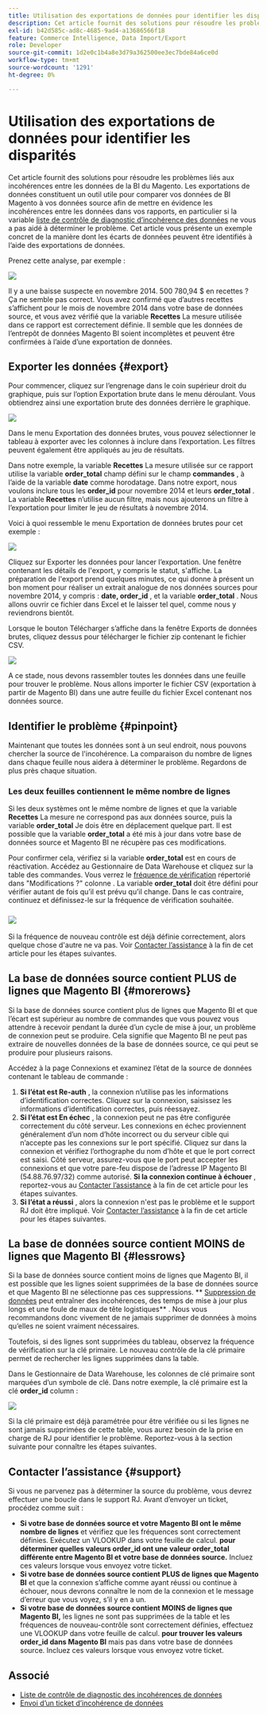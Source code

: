 ```yaml
---
title: Utilisation des exportations de données pour identifier les disparités
description: Cet article fournit des solutions pour résoudre les problèmes liés aux incohérences entre les données de la BI du Magento. Les exportations de données constituent un outil utile pour comparer vos données de BI Magento à vos données source afin de mettre en évidence les incohérences de données dans vos rapports, en particulier si la [liste de contrôle de diagnostic de l’incohérence de données](/help/troubleshooting/miscellaneous/diagnosing-a-data-discrepancy.md) ne vous a pas aidé à identifier le problème. Cet article vous présente un exemple concret de la manière dont les écarts de données peuvent être identifiés à l’aide des exportations de données.
exl-id: b42d585c-ad8c-4685-9ad4-a13686566f18
feature: Commerce Intelligence, Data Import/Export
role: Developer
source-git-commit: 1d2e0c1b4a8e3d79a362500ee3ec7bde84a6ce0d
workflow-type: tm+mt
source-wordcount: '1291'
ht-degree: 0%

---
```


# Utilisation des exportations de données pour identifier les disparités

Cet article fournit des solutions pour résoudre les problèmes liés aux incohérences entre les données de la BI du Magento. Les exportations de données constituent un outil utile pour comparer vos données de BI Magento à vos données source afin de mettre en évidence les incohérences entre les données dans vos rapports, en particulier si la variable [liste de contrôle de diagnostic d’incohérence des données](/help/troubleshooting/miscellaneous/diagnosing-a-data-discrepancy.md) ne vous a pas aidé à déterminer le problème. Cet article vous présente un exemple concret de la manière dont les écarts de données peuvent être identifiés à l’aide des exportations de données.

Prenez cette analyse, par exemple :

![](assets/Exports_Discrepancies_1.png)

Il y a une baisse suspecte en novembre 2014. 500 780,94 $ en recettes ? Ça ne semble pas correct. Vous avez confirmé que d’autres recettes s’affichent pour le mois de novembre 2014 dans votre base de données source, et vous avez vérifié que la variable **Recettes** La mesure utilisée dans ce rapport est correctement définie. Il semble que les données de l’entrepôt de données Magento BI soient incomplètes et peuvent être confirmées à l’aide d’une exportation de données.

## Exporter les données {#export}

Pour commencer, cliquez sur l’engrenage dans le coin supérieur droit du graphique, puis sur l’option Exportation brute dans le menu déroulant. Vous obtiendrez ainsi une exportation brute des données derrière le graphique.

![](assets/Export_Discrepancies_5.gif)

Dans le menu Exportation des données brutes, vous pouvez sélectionner le tableau à exporter avec les colonnes à inclure dans l’exportation. Les filtres peuvent également être appliqués au jeu de résultats.

Dans notre exemple, la variable **Recettes** La mesure utilisée sur ce rapport utilise la variable **order\_total** champ défini sur le champ **commandes** , à l’aide de la variable **date** comme horodatage. Dans notre export, nous voulons inclure tous les **order\_id** pour novembre 2014 et leurs **order\_total** . La variable **Recettes** n’utilise aucun filtre, mais nous ajouterons un filtre à l’exportation pour limiter le jeu de résultats à novembre 2014.

Voici à quoi ressemble le menu Exportation de données brutes pour cet exemple :

![](assets/Exports_Discrepancies_2.png)

Cliquez sur Exporter les données pour lancer l’exportation. Une fenêtre contenant les détails de l&#39;export, y compris le statut, s&#39;affiche. La préparation de l&#39;export prend quelques minutes, ce qui donne à présent un bon moment pour réaliser un extrait analogue de nos données sources pour novembre 2014, y compris : **date, order\_id** , et la variable **order\_total** . Nous allons ouvrir ce fichier dans Excel et le laisser tel quel, comme nous y reviendrons bientôt.

Lorsque le bouton Télécharger s’affiche dans la fenêtre Exports de données brutes, cliquez dessus pour télécharger le fichier zip contenant le fichier CSV.

![](assets/Export_Discrepancies_6.png)

A ce stade, nous devons rassembler toutes les données dans une feuille pour trouver le problème. Nous allons importer le fichier CSV (exportation à partir de Magento BI) dans une autre feuille du fichier Excel contenant nos données source.

## Identifier le problème {#pinpoint}

Maintenant que toutes les données sont à un seul endroit, nous pouvons chercher la source de l&#39;incohérence. La comparaison du nombre de lignes dans chaque feuille nous aidera à déterminer le problème. Regardons de plus près chaque situation.

### Les deux feuilles contiennent le même nombre de lignes

Si les deux systèmes ont le même nombre de lignes et que la variable **Recettes** La mesure ne correspond pas aux données source, puis la variable **order\_total** Je dois être en déplacement quelque part. Il est possible que la variable **order\_total** a été mis à jour dans votre base de données source et Magento BI ne récupère pas ces modifications.

Pour confirmer cela, vérifiez si la variable **order\_total** est en cours de réactivation. Accédez au Gestionnaire de Data Warehouse et cliquez sur la table des commandes. Vous verrez le [fréquence de vérification](https://experienceleague.adobe.com/docs/commerce-business-intelligence/mbi/analyze/warehouse-manager/cfg-data-rechecks.html) répertorié dans &quot;Modifications ?&quot; colonne . La variable **order\_total** doit être défini pour vérifier autant de fois qu’il est prévu qu’il change. Dans le cas contraire, continuez et définissez-le sur la fréquence de vérification souhaitée.

### ![](assets/Export_Discrepancies_4.gif)

Si la fréquence de nouveau contrôle est déjà définie correctement, alors quelque chose d&#39;autre ne va pas. Voir [Contacter l’assistance](#support) à la fin de cet article pour les étapes suivantes.

## La base de données source contient PLUS de lignes que Magento BI {#morerows}

Si la base de données source contient plus de lignes que Magento BI et que l’écart est supérieur au nombre de commandes que vous pouvez vous attendre à recevoir pendant la durée d’un cycle de mise à jour, un problème de connexion peut se produire. Cela signifie que Magento BI ne peut pas extraire de nouvelles données de la base de données source, ce qui peut se produire pour plusieurs raisons.

Accédez à la page Connexions et examinez l’état de la source de données contenant le tableau de commande :

1. **Si l’état est Re-auth** , la connexion n’utilise pas les informations d’identification correctes. Cliquez sur la connexion, saisissez les informations d’identification correctes, puis réessayez.
1. **Si l’état est En échec** , la connexion peut ne pas être configurée correctement du côté serveur. Les connexions en échec proviennent généralement d’un nom d’hôte incorrect ou du serveur cible qui n’accepte pas les connexions sur le port spécifié. Cliquez sur dans la connexion et vérifiez l’orthographe du nom d’hôte et que le port correct est saisi. Côté serveur, assurez-vous que le port peut accepter les connexions et que votre pare-feu dispose de l’adresse IP Magento BI (54.88.76.97/32) comme autorisé. **Si la connexion continue à échouer** , reportez-vous au [Contacter l’assistance](#support) à la fin de cet article pour les étapes suivantes.
1. **Si l’état a réussi** , alors la connexion n&#39;est pas le problème et le support RJ doit être impliqué. Voir [Contacter l’assistance](#support) à la fin de cet article pour les étapes suivantes.

## La base de données source contient MOINS de lignes que Magento BI {#lessrows}

Si la base de données source contient moins de lignes que Magento BI, il est possible que les lignes soient supprimées de la base de données source et que Magento BI ne sélectionne pas ces suppressions. ** [Suppression de données](https://experienceleague.adobe.com/docs/commerce-business-intelligence/mbi/best-practices/data/opt-db-analysis.html) peut entraîner des incohérences, des temps de mise à jour plus longs et une foule de maux de tête logistiques** . Nous vous recommandons donc vivement de ne jamais supprimer de données à moins qu’elles ne soient vraiment nécessaires.

Toutefois, si des lignes sont supprimées du tableau, observez la fréquence de vérification sur la clé primaire. Le nouveau contrôle de la clé primaire permet de rechercher les lignes supprimées dans la table.

Dans le Gestionnaire de Data Warehouse, les colonnes de clé primaire sont marquées d’un symbole de clé. Dans notre exemple, la clé primaire est la clé **order\_id** column :

![](assets/Export_Discrepancies_3.png)

Si la clé primaire est déjà paramétrée pour être vérifiée ou si les lignes ne sont jamais supprimées de cette table, vous aurez besoin de la prise en charge de RJ pour identifier le problème. Reportez-vous à la section suivante pour connaître les étapes suivantes.

## Contacter l’assistance {#support}

Si vous ne parvenez pas à déterminer la source du problème, vous devrez effectuer une boucle dans le support RJ. Avant d’envoyer un ticket, procédez comme suit :

* **Si votre base de données source et votre Magento BI ont le même nombre de lignes** et vérifiez que les fréquences sont correctement définies. Exécutez un VLOOKUP dans votre feuille de calcul. **pour déterminer quelles valeurs order\_id ont une valeur order\_total différente entre Magento BI et votre base de données source.** Incluez ces valeurs lorsque vous envoyez votre ticket.
* **Si votre base de données source contient PLUS de lignes que Magento BI** et que la connexion s’affiche comme ayant réussi ou continue à échouer, nous devrons connaître le nom de la connexion et le message d’erreur que vous voyez, s’il y en a un.
* **Si votre base de données source contient MOINS de lignes que Magento BI,** les lignes ne sont pas supprimées de la table et les fréquences de nouveau-contrôle sont correctement définies, effectuez une VLOOKUP dans votre feuille de calcul. **pour trouver les valeurs order\_id dans Magento BI** mais pas dans votre base de données source. Incluez ces valeurs lorsque vous envoyez votre ticket.

## Associé

* [Liste de contrôle de diagnostic des incohérences de données](/help/troubleshooting/miscellaneous/diagnosing-a-data-discrepancy.md)
* [Envoi d’un ticket d’incohérence de données](https://support.magento.com/hc/en-us/articles/360016506472-Submitting-a-data-discrepancy-ticket)

